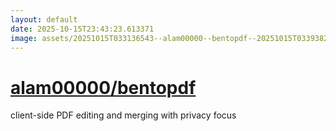 ```yaml
---
layout: default
date: 2025-10-15T23:43:23.613371
image: assets/20251015T033136543--alam00000--bentopdf--20251015T033938299--cropped.png
---
```


# [alam00000/bentopdf](https://github.com/alam00000/bentopdf)

client-side PDF editing and merging with privacy focus
